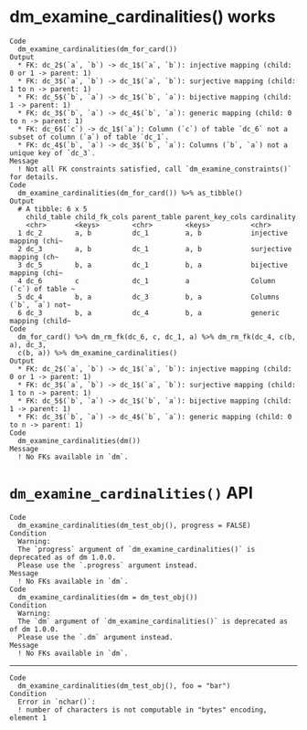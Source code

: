 # dm_examine_cardinalities() works

    Code
      dm_examine_cardinalities(dm_for_card())
    Output
      * FK: dc_2$(`a`, `b`) -> dc_1$(`a`, `b`): injective mapping (child: 0 or 1 -> parent: 1)
      * FK: dc_3$(`a`, `b`) -> dc_1$(`a`, `b`): surjective mapping (child: 1 to n -> parent: 1)
      * FK: dc_5$(`b`, `a`) -> dc_1$(`b`, `a`): bijective mapping (child: 1 -> parent: 1)
      * FK: dc_3$(`b`, `a`) -> dc_4$(`b`, `a`): generic mapping (child: 0 to n -> parent: 1)
      * FK: dc_6$(`c`) -> dc_1$(`a`): Column (`c`) of table `dc_6` not a subset of column (`a`) of table `dc_1`.
      * FK: dc_4$(`b`, `a`) -> dc_3$(`b`, `a`): Columns (`b`, `a`) not a unique key of `dc_3`.
    Message
      ! Not all FK constraints satisfied, call `dm_examine_constraints()` for details.
    Code
      dm_examine_cardinalities(dm_for_card()) %>% as_tibble()
    Output
      # A tibble: 6 x 5
        child_table child_fk_cols parent_table parent_key_cols cardinality            
        <chr>       <keys>        <chr>        <keys>          <chr>                  
      1 dc_2        a, b          dc_1         a, b            injective mapping (chi~
      2 dc_3        a, b          dc_1         a, b            surjective mapping (ch~
      3 dc_5        b, a          dc_1         b, a            bijective mapping (chi~
      4 dc_6        c             dc_1         a               Column (`c`) of table ~
      5 dc_4        b, a          dc_3         b, a            Columns (`b`, `a`) not~
      6 dc_3        b, a          dc_4         b, a            generic mapping (child~
    Code
      dm_for_card() %>% dm_rm_fk(dc_6, c, dc_1, a) %>% dm_rm_fk(dc_4, c(b, a), dc_3,
      c(b, a)) %>% dm_examine_cardinalities()
    Output
      * FK: dc_2$(`a`, `b`) -> dc_1$(`a`, `b`): injective mapping (child: 0 or 1 -> parent: 1)
      * FK: dc_3$(`a`, `b`) -> dc_1$(`a`, `b`): surjective mapping (child: 1 to n -> parent: 1)
      * FK: dc_5$(`b`, `a`) -> dc_1$(`b`, `a`): bijective mapping (child: 1 -> parent: 1)
      * FK: dc_3$(`b`, `a`) -> dc_4$(`b`, `a`): generic mapping (child: 0 to n -> parent: 1)
    Code
      dm_examine_cardinalities(dm())
    Message
      ! No FKs available in `dm`.

# `dm_examine_cardinalities()` API

    Code
      dm_examine_cardinalities(dm_test_obj(), progress = FALSE)
    Condition
      Warning:
      The `progress` argument of `dm_examine_cardinalities()` is deprecated as of dm 1.0.0.
      Please use the `.progress` argument instead.
    Message
      ! No FKs available in `dm`.
    Code
      dm_examine_cardinalities(dm = dm_test_obj())
    Condition
      Warning:
      The `dm` argument of `dm_examine_cardinalities()` is deprecated as of dm 1.0.0.
      Please use the `.dm` argument instead.
    Message
      ! No FKs available in `dm`.

---

    Code
      dm_examine_cardinalities(dm_test_obj(), foo = "bar")
    Condition
      Error in `nchar()`:
      ! number of characters is not computable in "bytes" encoding, element 1

